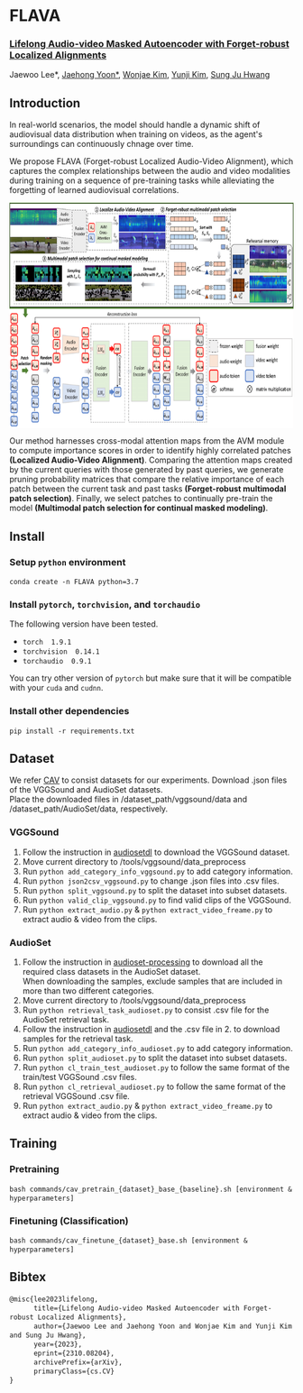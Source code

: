 # FLAVA

### **[Lifelong Audio-video Masked Autoencoder with Forget-robust Localized Alignments](https://arxiv.org/abs/2310.08204)**  
Jaewoo Lee*, [Jaehong Yoon*](https://jaehong31.github.io/), [Wonjae Kim](https://wonjae.kim/), [Yunji Kim](https://github.com/YunjiKim), [Sung Ju Hwang](http://www.sungjuhwang.com/)   

## Introduction

In real-world scenarios, the model should handle a dynamic shift of audiovisual data distribution when training on videos, as the agent's surroundings can continuously chnage over time.

We propose FLAVA (Forget-robust Localized Audio-Video Alignment), which captures the complex relationships between the audio and video modalities during training on a sequence of pre-training tasks while alleviating the forgetting of learned audiovisual correlations.

<img src="assets/concept_figure.png" style="display: block; margin: 0 auto; height:400px;"/>
<p>
Our method harnesses cross-modal attention maps from the AVM module to compute importance scores in order to identify highly correlated patches <b>(Localized Audio-Video Alignment)</b>.
              Comparing the attention maps created by the current queries with those generated by past queries, we generate pruning probability matrices that compare the relative importance of
              each patch between the current task and past tasks <b>(Forget-robust multimodal patch selection)</b>. Finally, we select patches to continually pre-train the model <b>(Multimodal patch selection for continual masked modeling)</b>.
</p>

## Install
### Setup `python` environment
```
conda create -n FLAVA python=3.7
```

### Install `pytorch`, `torchvision`, and `torchaudio`
The following version have been tested.  
* `torch  1.9.1`
* `torchvision  0.14.1` 
* `torchaudio  0.9.1`  

You can try other version of `pytorch` but make sure that it will be compatible with your `cuda` and `cudnn`.  

### Install other dependencies
```
pip install -r requirements.txt
```

## Dataset
We refer [CAV](https://github.com/YuanGongND/cav-mae) to consist datasets for our experiments. Download .json files of the VGGSound and AudioSet datasets.<br>
Place the downloaded files in /dataset_path/vggsound/data and /dataset_path/AudioSet/data, respectively.

### VGGSound

1. Follow the instruction in [audiosetdl](https://github.com/speedyseal/audiosetdl) to download the VGGSound dataset.
2. Move current directory to /tools/vggsound/data_preprocess
3. Run ```python add_category_info_vggsound.py``` to add category information.
4. Run ```python json2csv_vggsound.py``` to change .json files into .csv files.
5. Run ```python split_vggsound.py``` to split the dataset into subset datasets.
6. Run ```python valid_clip_vggsound.py``` to find valid clips of the VGGSound.
7. Run ```python extract_audio.py``` & ```python extract_video_freame.py``` to extract audio & video from the clips.

### AudioSet

1. Follow the instruction in [audioset-processing](https://github.com/aoifemcdonagh/audioset-processing) to download all the required class datasets in the AudioSet dataset.<br>
   When downloading the samples, exclude samples that are included in more than two different categories.
2. Move current directory to /tools/vggsound/data_preprocess
3. Run ```python retrieval_task_audioset.py``` to consist .csv file for the AudioSet retrieval task.
3. Follow the instruction in [audiosetdl](https://github.com/speedyseal/audiosetdl) and the .csv file in 2. to download samples for the retrieval task.
4. Run ```python add_category_info_audioset.py``` to add category information.
5. Run ```python split_audioset.py``` to split the dataset into subset datasets.
6. Run ```python cl_train_test_audioset.py``` to follow the same format of the train/test VGGSound .csv files.
7. Run ```python cl_retrieval_audioset.py``` to follow the same format of the retrieval VGGSound .csv file.
8. Run ```python extract_audio.py``` & ```python extract_video_freame.py``` to extract audio & video from the clips.

## Training

### Pretraining
```
bash commands/cav_pretrain_{dataset}_base_{baseline}.sh [environment & hyperparameters]
```

### Finetuning (Classification)

```
bash commands/cav_finetune_{dataset}_base.sh [environment & hyperparameters]
```

## Bibtex
```
@misc{lee2023lifelong,
      title={Lifelong Audio-video Masked Autoencoder with Forget-robust Localized Alignments},
      author={Jaewoo Lee and Jaehong Yoon and Wonjae Kim and Yunji Kim and Sung Ju Hwang},
      year={2023},
      eprint={2310.08204},
      archivePrefix={arXiv},
      primaryClass={cs.CV}
}
```
